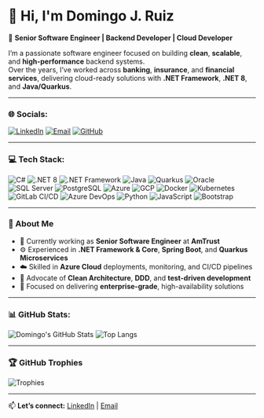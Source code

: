 # 👋 Hi, I'm Domingo J. Ruiz

🚀 **Senior Software Engineer | Backend Developer | Cloud Developer**

I’m a passionate software engineer focused on building **clean**, **scalable**, and **high-performance** backend systems.  
Over the years, I’ve worked across **banking**, **insurance**, and **financial services**, delivering cloud-ready solutions with **.NET Framework**, **.NET 8**, and **Java/Quarkus**.

---

### 🌐 Socials:

[![LinkedIn](https://img.shields.io/badge/LinkedIn-blue?logo=linkedin&logoColor=white)](https://www.linkedin.com/in/domingojruiz21)
[![Email](https://img.shields.io/badge/Email-domingojruiz21%40gmail.com-red)](mailto:domingojruiz21@gmail.com)
[![GitHub](https://img.shields.io/badge/GitHub-Domingojr21-black?logo=github)](https://github.com/Domingojr21)

---

### 💻 Tech Stack:

![C#](https://img.shields.io/badge/C%23-239120?logo=c-sharp&logoColor=white)
![.NET 8](https://img.shields.io/badge/.NET%208-512BD4?logo=dotnet&logoColor=white)
![.NET Framework](https://img.shields.io/badge/.NET%20Framework-5C2D91?logo=dotnet&logoColor=white)
![Java](https://img.shields.io/badge/Java-ED8B00?logo=openjdk&logoColor=white)
![Quarkus](https://img.shields.io/badge/Quarkus-4695EB?logo=quarkus&logoColor=white)
![Oracle](https://img.shields.io/badge/Oracle-F80000?logo=oracle&logoColor=white)
![SQL Server](https://img.shields.io/badge/SQL%20Server-CC2927?logo=microsoftsqlserver&logoColor=white)
![PostgreSQL](https://img.shields.io/badge/PostgreSQL-4169E1?logo=postgresql&logoColor=white)
![Azure](https://img.shields.io/badge/Azure-0089D6?logo=microsoftazure&logoColor=white)
![GCP](https://img.shields.io/badge/GCP-4285F4?logo=googlecloud&logoColor=white)
![Docker](https://img.shields.io/badge/Docker-2496ED?logo=docker&logoColor=white)
![Kubernetes](https://img.shields.io/badge/Kubernetes-326CE5?logo=kubernetes&logoColor=white)
![GitLab CI/CD](https://img.shields.io/badge/GitLab%20CI%2FCD-FC6D26?logo=gitlab&logoColor=white)
![Azure DevOps](https://img.shields.io/badge/Azure%20DevOps-0078D7?logo=azuredevops&logoColor=white)
![Python](https://img.shields.io/badge/Python-3776AB?logo=python&logoColor=white)
![JavaScript](https://img.shields.io/badge/JavaScript-F7DF1E?logo=javascript&logoColor=black)
![Bootstrap](https://img.shields.io/badge/Bootstrap-7952B3?logo=bootstrap&logoColor=white)

---

### 🧩 About Me

- 💼 Currently working as **Senior Software Engineer** at **AmTrust**  
- ⚙️ Experienced in **.NET Framework & Core**, **Spring Boot**, and **Quarkus Microservices**  
- ☁️ Skilled in **Azure Cloud** deployments, monitoring, and CI/CD pipelines  
- 🧠 Advocate of **Clean Architecture**, **DDD**, and **test-driven development**  
- 🧩 Focused on delivering **enterprise-grade**, high-availability solutions  

---

### 📊 GitHub Stats:

![Domingo's GitHub Stats](https://github-readme-stats.vercel.app/api?username=Domingojr21&show_icons=true&theme=radical)
![Top Langs](https://github-readme-stats.vercel.app/api/top-langs/?username=Domingojr21&layout=compact&theme=radical)

---

### 🏆 GitHub Trophies

![Trophies](https://github-profile-trophy.vercel.app/?username=Domingojr21&theme=radical&margin-w=10&margin-h=10)

---

📫 **Let’s connect:** [LinkedIn](https://www.linkedin.com/in/domingojruiz21) | [Email](mailto:domingojruiz21@gmail.com)
